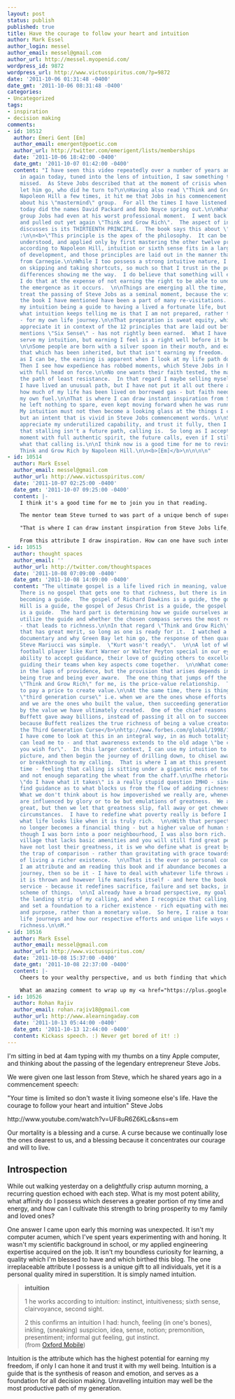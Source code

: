 ```yaml
---
layout: post
status: publish
published: true
title: Have the courage to follow your heart and intuition
author: Mark Essel
author_login: messel
author_email: messel@gmail.com
author_url: http://messel.myopenid.com/
wordpress_id: 9872
wordpress_url: http://www.victusspiritus.com/?p=9872
date: '2011-10-06 01:31:48 -0400'
date_gmt: '2011-10-06 08:31:48 -0400'
categories:
- Uncategorized
tags:
- inspiration
- decision making
comments:
- id: 10512
  author: Emeri Gent [Em]
  author_email: emergent@poetic.com
  author_url: http://twitter.com/emerigent/lists/memberships
  date: '2011-10-06 18:42:00 -0400'
  date_gmt: '2011-10-07 01:42:00 -0400'
  content: "I have seen this video repeatedly over a number of years and when I tuned
    in again today, tuned into the lens of intuition, I saw something that I had totally
    missed.  As Steve Jobs described that at the moment of crisis when the Apple board
    let him go, who did he turn to?\n\nHaving also read \"Think and Grow Rich\" by
    Napoleon Hill a few times, it hit me that Jobs in his commencement speech talked
    about his \"mastermind\" group.  For all the times I have listened to this, only
    today did the names David Packard and Bob Noyce spring out.\n\nWhat a mastermind
    group Jobs had even at his worst professional moment.  I went back to my bookcase
    and pulled out yet again \"Think and Grow Rich\".  The aspect of intuition it
    discusses is its THIRTEENTH PRINCIPLE.  The book says this about \"Sixth Sense\"
    :\n\n<b>\"This principle is the apex of the philosophy.  It can be assimilated,
    understood, and applied only by first mastering the other twelve principles\"</b>\n\nSo
    according to Napoleon Hill, intuition or sixth sense fits in a larger context
    of development, and those principles are laid out in the manner that he learned
    from Carnegie.\n\nWhile I too possess a strong intuitive nature, I can also profess
    on skipping and taking shortcuts, so much so that I trust in the pursuit of tiny
    differences showing me the way.  I do believe that something will emerge, but
    I do that at the expense of not earning the right to be able to understand fully
    the emergence as it occurs.  \n\nThings are emerging all the time, and while I
    treat the passing of Steve Jobs as a seminal moment, because the video above and
    the book I have mentioned have been a part of many re-visitations.  I can credit
    my intuition being a guide to having a lived a fortunate life, but on its own,
    what intuition keeps telling me is that I am not prepared, rather than not ready
    - for my own life journey.\n\nThat preparation is sweat equity, which when I honestly
    appreciate it in context of the 12 principles that are laid out before he even
    mentions \"Six Sense\" - has not rightly been earned.  What I have learned can
    serve my intuition, but earning I feel is a right well before it becomes a reward. 
    \n\nSome people are born with a silver spoon in their mouth, and earning has been
    that which has been inherited, but that isn't earning my freedom.  As imaginative
    as I can be, the earning is apparent when I look at my life path dots backwards. 
    Then I see how expedience has robbed moments, which Steve Jobs in his life, faced
    with full head on force.\n\nNo one wants their faith tested, the majority seek
    the path of least resistance.  In that regard I maybe selling myself short because
    I have lived an unusual path, but I have not put it all out there also, I know
    how much of my life has been lived on borrowed gas - but faith needs me to burn
    my own fuel.\n\nThat is where I can draw instant inspiration from Steve Jobs life,
    he left nothing to spare, even kept moving forward when he was running on empty. 
    My intuition must not then become a looking glass at the things I could have done,
    but an intent that is vivid in Steve Jobs commencement words. \n\nSo long as I
    appreciate my underutilized capability, and trust it fully, then I can have faith
    that stalling isn't a future path, calling is.  So long as I accept this seminal
    moment with full authentic spirit, the future calls, even if I still don't know
    what that calling is.\n\nI think now is a good time for me to revisit yet again,
    Think and Grow Rich by Napoleon Hill.\n\n<b>[Em]</b>\n\n\n\n"
- id: 10514
  author: Mark Essel
  author_email: messel@gmail.com
  author_url: http://www.victusspiritus.com/
  date: '2011-10-07 02:25:00 -0400'
  date_gmt: '2011-10-07 09:25:00 -0400'
  content: |-
    I think it's a good time for me to join you in that reading. 

    The mentor team Steve turned to was part of a unique bench of super entrepreneurs, one can only comprehend perhaps as a silicon valley icon. 

    "That is where I can draw instant inspiration from Steve Jobs life, he left nothing to spare, even kept moving forward when he was running on empty."

    From this attribute I draw inspiration. How can one have such intent as to not allow their very existence to hampen their life's work? He explains in the video, because he still loved what he did. To love one's labor deeply makes it inseparable from the individual. Steve's work was very much a part of who he was.
- id: 10515
  author: thought spaces
  author_email: ''
  author_url: http://twitter.com/thoughtspaces
  date: '2011-10-08 07:09:00 -0400'
  date_gmt: '2011-10-08 14:09:00 -0400'
  content: "The ultimate gospel is a life lived rich in meaning, value and purpose. 
    There is no gospel that gets one to that richness, but there is in the act of
    becoming a guide.  The gospel of Richard Dawkins is a guide, the gospel of Napoleon
    Hill is a guide, the gospel of Jesus Christ is a guide, the gospel of Nietzsche
    is a guide.  The hard part is determining how we guide ourselves and the way we
    utilize the guide and whether the chosen compass serves the most relevant way
    - that leads to richness.\n\nIn that regard \"Think and Grow Rich\" is a guide
    that has great merit, so long as one is ready for it.  I watched a Kurt Warner
    documentary and why Green Bay let him go, the response of then quarter back coach
    Steve Mariucci was simple.  \"Kurt wasn't ready\".  \n\nA lot of what makes a
    football player like Kurt Warner or Walter Peyton special in our eyes is their
    ability to accept guidance, their love of guiding others to excellence and ultimately
    guiding their teams when key aspects come together.  \n\nWhat comes together maybe
    in the laps of providence, but the provision that arises depends in being ready,
    being true and being ever aware.  The one thing that jumps off the page in reading
    \"Think and Grow Rich\" for me, is the price-value relationship.  That one has
    to pay a price to create value.\n\nAt the same time, there is thing called the
    \"third generation curse\" i.e. when we are the ones whose efforts were pioneering
    and we are the ones who built the value, then succeeding generations are affected
    by the value we have ultimately created.  One of the chief reasons that Warren
    Buffett gave away billions, instead of passing it all on to succeeding generations,
    because Buffett realizes the true richness of being a value creator.\n\n<b>Beating
    the Third Generation Curse</b>\nhttp://www.forbes.com/global/1998/1130/0118064a.html\n\nSo
    I have come to look at this in an integral way, in as much totality my awareness
    can lead me to - and that awareness extends to the old adage \"be careful what
    you wish for\".  In this larger context, I can use my intuition to see the bigger
    picture, and then begin the journey of drilling down, to chisel away and breakdown
    or breakthrough to my calling.  That is where I am at this present juncture of
    time - feeling that calling is sitting under a gigantic mess of too much thinking,
    and not enough separating the wheat from the chaff.\n\nThe rhetorical question
    \"do I have what it takes\" is a really stupid question IMHO - since we can only
    find guidance as to what blocks us from the flow of adding richness to existence.  
    What we don't think about is how impoverished we really are, whenever we merely
    are influenced by glory or to be but emulations of greatness.  We are all born
    great, but then we let that greatness slip, fall away or get chewed up by life's
    circumstances.  I have to redefine what poverty really is before I understand
    what life looks like when it is truly rich.  \n\nWith that perspective, poverty
    no longer becomes a financial thing - but a higher value of human spirit.  Even
    though I was born into a poor neighbourhood, I was also born rich.  Go to any
    village that lacks basic amenities and you will still find great people.  They
    have not lost their greatness, it is we who define what is great by falling into
    the trap of comparison - rather than gravitating with grace towards the richness
    of living a richer existence.  \n\nThat is the ever so personal context in which
    I am attribute and am reading this book and if abundance becomes a part of that
    journey, then so be it - I have to deal with whatever life throws at me, when
    it is thrown and however life manifests itself - and here the book does great
    service - because it redefines sacrifice, failure and set backs, into a richer
    scheme of things.  \n\nI already have a broad perspective, my goal is to find
    the landing strip of my calling, and when I recognize that calling, remain grounded
    and set a foundation to a richer existence - rich equating with meaning, value
    and purpose, rather than a monetary value.  So here, I raise a toast to our individual
    life journeys and how our respective efforts and unique life ways enable that
    richness.\n\nM."
- id: 10516
  author: Mark Essel
  author_email: messel@gmail.com
  author_url: http://www.victusspiritus.com/
  date: '2011-10-08 15:37:00 -0400'
  date_gmt: '2011-10-08 22:37:00 -0400'
  content: |-
    Cheers to your wealthy perspective, and us both finding that which brings us the most joy. 

    What an amazing comment to wrap up my <a href="https://plus.google.com/103688075806912719646/posts/7dCuNoDUUEF?hl=en" rel="nofollow">adventure today</a> up at Blue Mountain (about an hour north of Manhattan and a 2hr+ drive from home). Thank you.
- id: 10526
  author: Rohan Rajiv
  author_email: rohan.rajiv18@gmail.com
  author_url: http://www.alearningaday.com
  date: '2011-10-13 05:44:00 -0400'
  date_gmt: '2011-10-13 12:44:00 -0400'
  content: Kickass speech. :) Never get bored of it! :)
---
```

<p>I'm sitting in bed at 4am typing with my thumbs on a tiny Apple computer, and thinking about the passing of the legendary entrepreneur Steve Jobs.</p>
<p>We were given one last lesson from Steve, which he shared years ago in a commencement speech:</p>
<p>"Your time is limited so don't waste it living someone else's life. Have the courage to follow your heart and intuition" Steve Jobs</p>
<p>http://www.youtube.com/watch?v=UF8uR6Z6KLc&sns=em</p>
<p>Our mortality is a blessing and a curse. A curse because we continually lose the ones dearest to us, and a blessing because it concentrates our courage and will to live.</p>
<h2>Introspection</h2>
<p>While out walking yesterday on a delightfully crisp autumn morning, a recurring question echoed with each step. What is my most potent ability, what affinity do I possess which deserves a greater portion of my time and energy, and how can I cultivate this strength to bring prosperity to my family and loved ones? </p>
<p>One answer I came upon early this morning was unexpected. It isn't my computer acumen, which I've spent years experimenting with and honing. It wasn't my scientific background in school, or my applied engineering expertise acquired on the job. It isn't my boundless curiosity for learning, a quality which I'm blessed to have and which birthed this blog. The one irreplaceable attribute I possess is a unique gift to all individuals, yet it is a personal quality mired in superstition. It is simply named intuition.</p>
<blockquote><p>
<strong>intuition</strong></p>
<p>1 he works according to intuition: instinct, intuitiveness; sixth sense, clairvoyance, second sight.</p>
<p>2 this confirms an intuition I had: hunch, feeling (in one's bones), inkling, (sneaking) suspicion, idea, sense, notion; premonition, presentiment; informal gut feeling, gut instinct.<br />
(from <a href="http://studios.handmark.com/oxmutils/entry_def.php?dict=OAWT&edition=2&lexid=t_en_us1007615&dn=osx-iPhone">Oxford Mobile</a>)
</p></blockquote>
<p>Intuition is the attribute which has the highest potential for earning my freedom, if only I can hone it and trust it with my well being. Intuition is a guide that is the synthesis of reason and emotion, and serves as a foundation for all decision making. Unravelling intuition may well be the most productive path of my generation.</p>
